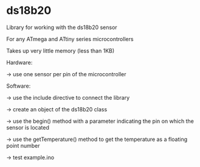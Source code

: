 # ds18b20
Library for working with the ds18b20 sensor

For any ATmega and ATtiny series microcontrollers

Takes up very little memory (less than 1KB)

Hardware: 

-> use one sensor per pin of the microcontroller

Software: 

-> use the include directive to connect the library

-> create an object of the ds18b20 class

-> use the begin() method with a parameter indicating the pin on which the sensor is located

-> use the getTemperature() method to get the temperature as a floating point number

-> test example.ino
